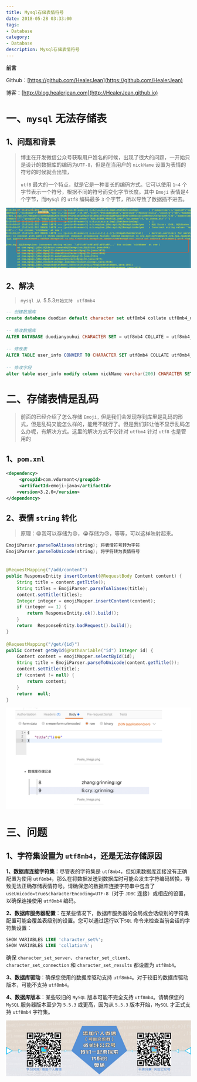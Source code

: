 ```yaml
---
title: Mysql存储表情符号
date: 2018-05-28 03:33:00
tags: 
- Database
category: 
- Database
description: Mysql存储表情符号
---
```

**前言**     

 Github：[https://github.com/HealerJean](https://github.com/HealerJean)         

 博客：[http://blog.healerjean.com](http://HealerJean.github.io)            





# 一、`mysql` 无法存储表

## 1、问题和背景

> 博主在开发微信公众号获取用户姓名的时候，出现了很大的问题，一开始只是设计的数据库的编码为`UTF-8`，但是在当用户的 `nickName` 设置为表情的符号的时候就会出错，       
>
> `utf8` 最大的一个特点，就是它是一种变长的编码方式。它可以使用 `1~4` 个字节表示一个符号，根据不同的符号而变化字节长度。其中 `Emoji` 表情是4个字节，而`MySql` 的 `utf8` 编码最多 `3` 个字节，所以导致了数据插不进去。


![WX20180607-154736@2x](https://raw.githubusercontent.com/HealerJean/HealerJean.github.io/master/blogImages/WX20180607-154736@2x.png)

## 2、解决

> `mysql 从 `5.5.3` 开始支持  ` `utf8mb4`

```sql
-- 创建数据库
create database duodian default character set utf8mb4 collate utf8mb4_unicode_ci ;

-- 修改数据库
ALTER DATABASE duodianyouhui CHARACTER SET = utf8mb4 COLLATE = utf8mb4_unicode_ci ;

-- 修改表
ALTER TABLE user_info CONVERT TO CHARACTER SET utf8mb4 COLLATE utf8mb4_unicode_ci ;

-- 修改字段
alter table user_info modify column nickName varchar(200) CHARACTER SET utf8mb4 COLLATE utf8mb4_unicode_ci
```





# 二、存储表情是乱码

> 前面的已经介绍了怎么存储 `Emoji,` 但是我们会发现存到库里是乱码的形式，但是乱码又能怎么样的，能用不就行了。但是我们非让他不显示乱码怎么办呢，有解决方式。这里的解决方式不仅针对 `utfbm4` 针对 `utf8` 也是管用的



## 1、`pom.xml`


```xml
<dependency>
     <groupId>com.vdurmont</groupId>
     <artifactId>emoji-java</artifactId>
    <version>3.2.0</version>
</dependency>

```



## 2、表情 `string` 转化

> 原理：😁我可以存储为:smile:，😭存储为:cry:，等等，可以这样映射起来。


```java
EmojiParser.parseToAliases(string); 将表情符号转为字符
EmojiParser.parseToUnicode(string); 将字符转为表情符号


@RequestMapping("/add/content")
public ResponseEntity insertContent(@RequestBody Content content) {
    String title = content.getTitle();
    String titles = EmojiParser.parseToAliases(title);
    content.setTitle(titles);
    Integer integer = emojiMapper.insertContent(content);
    if (integer == 1) {
        return ResponseEntity.ok().build();
    }
    return  ResponseEntity.badRequest().build();
}

@RequestMapping("/get/{id}")
public Content getById(@PathVariable("id") Integer id) {
    Content content = emojiMapper.selectById(id);
    String title = EmojiParser.parseToUnicode(content.getTitle());
    content.setTitle(title);
    if (content != null) {
        return content;
    }
    return  null;
}

```


![WX20180607-162928@2x](https://raw.githubusercontent.com/HealerJean/HealerJean.github.io/master/blogImages/WX20180607-162928@2x.png)







# 三、问题

## 1、字符集设置为 `utf8mb4`，还是无法存储原因

**1、数据库连接字符集**：尽管表的字符集是 `utf8mb4`，但如果数据库连接没有正确配置为使用 `utf8mb4`，那么在将数据发送到数据库时可能会发生字符编码转换，导致无法正确存储表情符号。请确保您的数据库连接字符串中包含了 `useUnicode=true&characterEncoding=UTF-8`（对于 `JDBC` 连接）或相应的设置，以确保连接使用 `utf8mb4` 编码。    

**2、数据库服务器配置**：在某些情况下，数据库服务器的全局或会话级别的字符集配置可能会覆盖表级别的设置。您可以通过运行以下`SQL` 命令来检查当前会话的字符集设置：         

```sql
SHOW VARIABLES LIKE 'character_set%';
SHOW VARIABLES LIKE 'collation%';
```

确保 `character_set_server`、`character_set_client`、`character_set_connection` 和 `character_set_results` 都设置为 `utf8mb4`。    

**3、数据库驱动**：确保您使用的数据库驱动支持 `utf8mb4`。对于较旧的数据库驱动版本，可能不支持 `utf8mb4`。    

**4、数据库版本**：某些较旧的 `MySQL` 版本可能不完全支持 `utf8mb4`。请确保您的 `MySQL` 服务器版本至少为 `5.5.3` 或更高，因为从 `5.5.3` 版本开始，`MySQL` 才正式支持 `utf8mb4` 字符集。











![ContactAuthor](https://raw.githubusercontent.com/HealerJean/HealerJean.github.io/master/assets/img/artical_bottom.jpg)


<!-- Gitalk 评论 start  -->

<link rel="stylesheet" href="https://unpkg.com/gitalk/dist/gitalk.css">
<script src="https://unpkg.com/gitalk@latest/dist/gitalk.min.js"></script> 
<div id="gitalk-container"></div>    
 <script type="text/javascript">
    var gitalk = new Gitalk({
		clientID: `1d164cd85549874d0e3a`,
		clientSecret: `527c3d223d1e6608953e835b547061037d140355`,
		repo: `HealerJean.github.io`,
		owner: 'HealerJean',
		admin: ['HealerJean'],
		id: 'hggPtuojztScIcVZ',
    });
    gitalk.render('gitalk-container');
</script> 

<!-- Gitalk end -->

